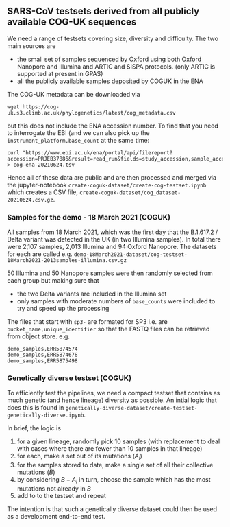 ## SARS-CoV testsets derived from all publicly available COG-UK sequences

We need a range of testsets covering size, diversity and difficulty. The two main sources are 
* the small set of samples sequenced by Oxford using both Oxford Nanopore and Illumina and ARTIC and SISPA protocols. (only ARTIC is supported at present in GPAS)
* all the publicly available samples deposited by COGUK in the ENA

The COG-UK metadata can be downloaded via

```
wget https://cog-uk.s3.climb.ac.uk/phylogenetics/latest/cog_metadata.csv
```

but this does not include the ENA accession number. To find that you need to interrogate the EBI (and we can also pick up the `instrument_platform,base_count` at the same time:

```
curl "https://www.ebi.ac.uk/ena/portal/api/filereport?accession=PRJEB37886&result=read_run&fields=study_accession,sample_accession,secondary_sample_accession,experiment_accession,run_accession,instrument_platform,country,submitted_ftp,read_count,base_count&limit=1000000&format=tsv&download=true" > cog-ena-20210624.tsv
```

Hence all of these data are public and are then processed and merged via the jupyter-notebook `create-coguk-dataset/create-cog-testset.ipynb` which creates a CSV file, `create-coguk-dataset/cog_dataset-20210624.csv.gz`.

### Samples for the demo - 18 March 2021 (COGUK)

All samples from 18 March 2021, which was the first day that the B.1.617.2 / Delta variant was detected in the UK (in two Illumina samples). In total there were 2,107 samples, 2,013 Illumina and 94 Oxford Nanopore. The datasets for each are called e.g. `demo-18March2021-dataset/cog-testset-18March2021-2013samples-illumina.csv.gz`

50 Illumina and 50 Nanopore samples were then randomly selected from each group but making sure that
* the two Delta variants are included in the Illumina set
* only samples with moderate numbers of `base_counts` were included to try and speed up the processing

The files that start with `sp3-` are formated for SP3 i.e. are `bucket_name,unique_identifier` so that the FASTQ files can be retrieved from object store. e.g.

```
demo_samples,ERR5874574
demo_samples,ERR5874678
demo_samples,ERR5875498
```

### Genetically diverse testset (COGUK)

To efficiently test the pipelines, we need a compact testset that contains as much genetic (and hence lineage) diversity as possible. An intial logic that does this is found in `genetically-diverse-dataset/create-testset-genetically-diverse.ipynb`.

In brief, the logic is 

1. for a given lineage, randomly pick 10 samples (with replacement to deal with cases where there are fewer than 10 samples in that lineage)
2. for each, make a set out of its mutations ($A_i$)
3. for the samples stored to date, make a single set of all their collective mutations ($B$)
4. by considering $B-A_i$ in turn, choose the sample which has the most mutations not already in $B$
5. add to to the testset and repeat

The intention is that such a genetically diverse dataset could then be used as a development end-to-end test.

